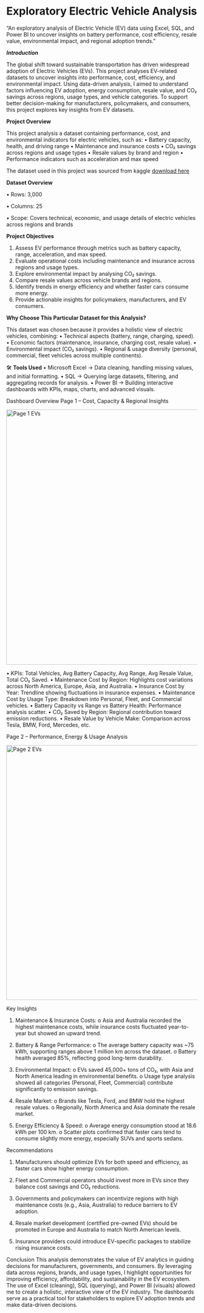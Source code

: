 # Exploratory Electric Vehicle Analysis
“An exploratory analysis of Electric Vehicle (EV) data using Excel, SQL, and Power BI to uncover insights on battery performance, cost efficiency, resale value, environmental impact, and regional adoption trends.”

***Introduction***

The global shift toward sustainable transportation has driven widespread adoption of Electric Vehicles (EVs). This project analyses EV-related datasets to uncover insights into performance, cost, efficiency, and environmental impact. Using data-driven analysis, I aimed to understand factors influencing EV adoption, energy consumption, resale value, and CO₂ savings across regions, usage types, and vehicle categories. To support better decision-making for manufacturers, policymakers, and consumers, this project explores key insights from EV datasets.

**Project Overview**

This project analysis a dataset containing performance, cost, and environmental indicators for electric vehicles, such as:
•	 Battery capacity, health, and driving range
•	 Maintenance and insurance costs
•	 CO₂ savings across regions and usage types
•	 Resale values by brand and region
•	 Performance indicators such as acceleration and max speed

The dataset used in this project was sourced from kaggle [download here](https://www.kaggle.com/datasets/khushikyad001/electric-vehicle-analytics-dataset)


 **Dataset Overview**

•	Rows: 3,000

•	Columns: 25

•	Scope: Covers technical, economic, and usage details of electric vehicles across regions and brands

 **Project Objectives**

1.	Assess EV performance through metrics such as battery capacity, range, acceleration, and max speed.
2.	Evaluate operational costs including maintenance and insurance across regions and usage types.
3.	Explore environmental impact by analysing CO₂ savings.
4.	Compare resale values across vehicle brands and regions.
5.	Identify trends in energy efficiency and whether faster cars consume more energy.
6.	Provide actionable insights for policymakers, manufacturers, and EV consumers.

**Why Choose This Particular Dataset for this Analysis?**

This dataset was chosen because it provides a holistic view of electric vehicles, combining:
•	Technical aspects (battery, range, charging, speed).
•	Economic factors (maintenance, insurance, charging cost, resale value).
•	Environmental impact (CO₂ savings).
•	Regional & usage diversity (personal, commercial, fleet vehicles across multiple continents).

🛠 **Tools Used**
•	Microsoft Excel → Data cleaning, handling missing values, and initial formatting.
•	SQL → Querying large datasets, filtering, and aggregating records for analysis.
•	Power BI → Building interactive dashboards with KPIs, maps, charts, and advanced visuals.

Dashboard Overview
Page 1 – Cost, Capacity & Regional Insights

<img width="1211" height="672" alt="Page 1 EVs" src="https://github.com/user-attachments/assets/05aa153b-3a9b-4485-b715-94959e8d7eb3" />



•	KPIs: Total Vehicles, Avg Battery Capacity, Avg Range, Avg Resale Value, Total CO₂ Saved.
•	Maintenance Cost by Region: Highlights cost variations across North America, Europe, Asia, and Australia.
•	Insurance Cost by Year: Trendline showing fluctuations in insurance expenses.
•	Maintenance Cost by Usage Type: Breakdown into Personal, Fleet, and Commercial vehicles.
•	Battery Capacity vs Range vs Battery Health: Performance analysis scatter.
•	CO₂ Saved by Region: Regional contribution toward emission reductions.
•	Resale Value by Vehicle Make: Comparison across Tesla, BMW, Ford, Mercedes, etc.


Page 2 – Performance, Energy & Usage Analysis

<img width="1202" height="671" alt="Page 2 EVs" src="https://github.com/user-attachments/assets/89e21aa1-856d-42dd-8fff-c9ed76acf7fe" />






Key Insights
1.	Maintenance & Insurance Costs:
o	Asia and Australia recorded the highest maintenance costs, while insurance costs fluctuated year-to-year but showed an upward trend.

2.	Battery & Range Performance:
o	The average battery capacity was ~75 kWh, supporting ranges above 1 million km across the dataset.
o	Battery health averaged 85%, reflecting good long-term durability.

3.	Environmental Impact:
o	EVs saved 45,000+ tons of CO₂, with Asia and North America leading in environmental benefits.
o	Usage type analysis showed all categories (Personal, Fleet, Commercial) contribute significantly to emission savings.

4.	Resale Market:
o	Brands like Tesla, Ford, and BMW hold the highest resale values.
o	Regionally, North America and Asia dominate the resale market.

5.	Energy Efficiency & Speed:
o	Average energy consumption stood at 18.6 kWh per 100 km.
o	Scatter plots confirmed that faster cars tend to consume slightly more energy, especially SUVs and sports sedans.


Recommendations
1.	Manufacturers should optimize EVs for both speed and efficiency, as faster cars show higher energy consumption.
   
2.	Fleet and Commercial operators should invest more in EVs since they balance cost savings and CO₂ reductions.
   
3.	Governments and policymakers can incentivize regions with high maintenance costs (e.g., Asia, Australia) to reduce barriers to EV adoption.
  
4.	Resale market development (certified pre-owned EVs) should be promoted in Europe and Australia to match North American levels.
   
5.	Insurance providers could introduce EV-specific packages to stabilize rising insurance costs.


Conclusion
This analysis demonstrates the value of EV analytics in guiding decisions for manufacturers, governments, and consumers. By leveraging data across regions, brands, and usage types, I highlight opportunities for improving efficiency, affordability, and sustainability in the EV ecosystem.
The use of Excel (cleaning), SQL (querying), and Power BI (visuals) allowed me to create a holistic, interactive view of the EV industry. The dashboards serve as a practical tool for stakeholders to explore EV adoption trends and make data-driven decisions.



